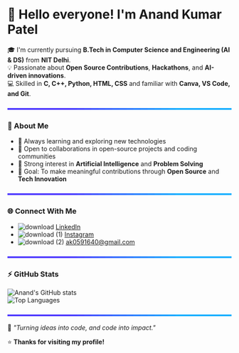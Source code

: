 # 👋 Hello everyone! I'm Anand Kumar Patel

🎓 I'm currently pursuing **B.Tech in Computer Science and Engineering (AI & DS)** from **NIT Delhi**.  
💡 Passionate about **Open Source Contributions**, **Hackathons**, and **AI-driven innovations**.  
💻 Skilled in **C, C++, Python, HTML, CSS** and familiar with **Canva, VS Code, and Git**.  

<div align="center">
  <img src="https://raw.githubusercontent.com/ubanand36/ubanand36/main/animated-line.svg" width="100%" height="4px">
</div>

### 🚀 About Me
- 🌱 Always learning and exploring new technologies  
- 🤝 Open to collaborations in open-source projects and coding communities  
- 🧠 Strong interest in **Artificial Intelligence** and **Problem Solving**  
- 🎯 Goal: To make meaningful contributions through **Open Source** and **Tech Innovation**

<div align="center">
  <img src="https://raw.githubusercontent.com/ubanand36/ubanand36/main/animated-line.svg" width="100%" height="4px">
</div>

### 🌐 Connect With Me
- <img width="32" height="32" alt="download" src="https://github.com/user-attachments/assets/88714856-b936-4706-b84b-5f927ae7c3e2" /> [LinkedIn](https://www.linkedin.com/in/anand-kumar-patel-ba9607371) 
- <img width="32" height="32" alt="download (1)" src="https://github.com/user-attachments/assets/1dd9da53-29f7-4e8e-8b5b-0f9e953e6752" /> [Instagram](https://www.instagram.com/patel_anand7042?igsh=MWd1NTc5bGZxYjQ3OA==)
- <img width="32" height="32" alt="download (2)" src="https://github.com/user-attachments/assets/7bbac513-0978-4497-a5bc-c5716fc749c3" /> [ak0591640@gmail.com](mailto:ak0591640@gmail.com)

<div align="center">
  <img src="https://raw.githubusercontent.com/ubanand36/ubanand36/main/animated-line.svg" width="100%" height="4px">
</div>

### ⚡ GitHub Stats
![Anand's GitHub stats](https://github-readme-stats.vercel.app/api?username=ubanand36&show_icons=true&theme=tokyonight)  
![Top Languages](https://github-readme-stats.vercel.app/api/top-langs/?username=ubanand36&layout=compact&theme=tokyonight)

<div align="center">
  <img src="https://raw.githubusercontent.com/ubanand36/ubanand36/main/animated-line.svg" width="100%" height="4px">
</div>

🌟 *"Turning ideas into code, and code into impact."*

⭐ **Thanks for visiting my profile!**
